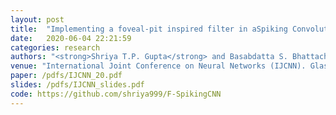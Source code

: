 ```yaml
---
layout: post
title:  "Implementing a foveal-pit inspired filter in aSpiking Convolutional Neural Network:  a preliminary study"
date:   2020-06-04 22:21:59
categories: research
authors: "<strong>Shriya T.P. Gupta</strong> and Basabdatta S. Bhattacharya"
venue: "International Joint Conference on Neural Networks (IJCNN). Glasgow, UK. IEEE"
paper: /pdfs/IJCNN_20.pdf
slides: /pdfs/IJCNN_slides.pdf
code: https://github.com/shriya999/F-SpikingCNN
---
```


